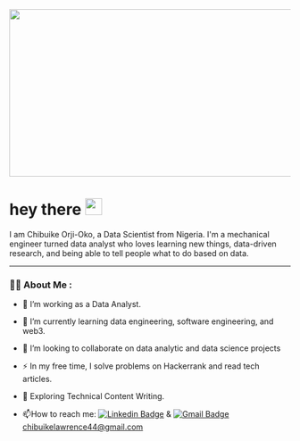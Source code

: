 
<div align="center">
  <img src="https://media.giphy.com/media/dWesBcTLavkZuG35MI/giphy.gif" width="600" height="300"/>
</div>

<h1>
  hey there
  <img src="https://media.giphy.com/media/hvRJCLFzcasrR4ia7z/giphy.gif" width="30px"/>
</h1>
I am Chibuike Orji-Oko, a Data Scientist from Nigeria. I'm a mechanical engineer turned data analyst who loves learning new things, data-driven research, and being able to tell people what to do based on data.

---

### :man_technologist: About Me :

- :telescope: I’m working as a Data Analyst.

- 🌱 I’m currently learning data engineering, software engineering, and web3.

- 💞️ I’m looking to collaborate on data analytic and data science projects

- :zap: In my free time, I solve problems on Hackerrank and read tech articles.

- :seedling: Exploring Technical Content Writing.

- :mailbox:How to reach me: [![Linkedin Badge](https://img.shields.io/badge/-kakbar-blue?style=flat&logo=Linkedin&logoColor=white)](linkedin.com/in/chibuike-orji-oko/) & [![Gmail Badge](https://img.shields.io/badge/-Gmail-red?style=flat&logo=Gmail&logoColor=white)](orjichibyk@gmail.com) chibuikelawrence44@gmail.com


<!---
chibykelaw/chibykelaw is a ✨ special ✨ repository because its `README.md` (this file) appears on your GitHub profile.
You can click the Preview link to take a look at your changes.
--->
